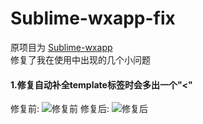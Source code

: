 # Sublime-wxapp-fix
原项目为 [Sublime-wxapp](https://github.com/springlong/Sublime-wxapp)   
修复了我在使用中出现的几个小问题   
#### 1.修复自动补全template标签时会多出一个"<"
修复前:
![修复前]()
修复后:
![修复后]()
